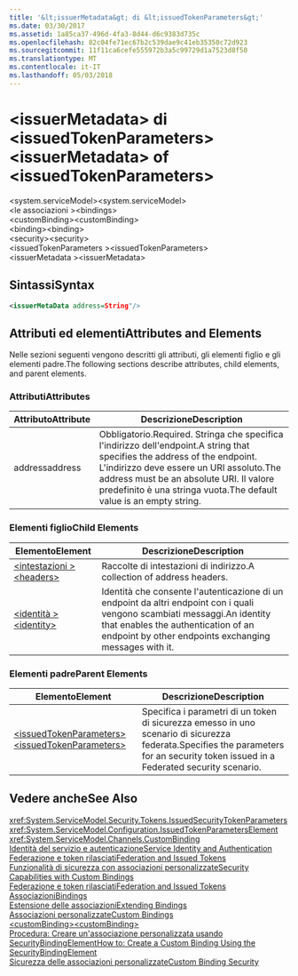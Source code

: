 ```yaml
---
title: '&lt;issuerMetadata&gt; di &lt;issuedTokenParameters&gt;'
ms.date: 03/30/2017
ms.assetid: 1a85ca37-496d-4fa3-8d44-d6c9383d735c
ms.openlocfilehash: 82c04fe71ec67b2c539dae9c41eb35350c72d923
ms.sourcegitcommit: 11f11ca6cefe555972b3a5c99729d1a7523d8f50
ms.translationtype: MT
ms.contentlocale: it-IT
ms.lasthandoff: 05/03/2018
---
```

# <a name="ltissuermetadatagt-of-ltissuedtokenparametersgt"></a><span data-ttu-id="1bd3a-102">&lt;issuerMetadata&gt; di &lt;issuedTokenParameters&gt;</span><span class="sxs-lookup"><span data-stu-id="1bd3a-102">&lt;issuerMetadata&gt; of &lt;issuedTokenParameters&gt;</span></span>
<span data-ttu-id="1bd3a-103">\<system.serviceModel></span><span class="sxs-lookup"><span data-stu-id="1bd3a-103">\<system.serviceModel></span></span>  
<span data-ttu-id="1bd3a-104">\<le associazioni ></span><span class="sxs-lookup"><span data-stu-id="1bd3a-104">\<bindings></span></span>  
<span data-ttu-id="1bd3a-105">\<customBinding></span><span class="sxs-lookup"><span data-stu-id="1bd3a-105">\<customBinding></span></span>  
<span data-ttu-id="1bd3a-106">\<binding></span><span class="sxs-lookup"><span data-stu-id="1bd3a-106">\<binding></span></span>  
<span data-ttu-id="1bd3a-107">\<security></span><span class="sxs-lookup"><span data-stu-id="1bd3a-107">\<security></span></span>  
<span data-ttu-id="1bd3a-108">\<issuedTokenParameters ></span><span class="sxs-lookup"><span data-stu-id="1bd3a-108">\<issuedTokenParameters></span></span>  
<span data-ttu-id="1bd3a-109">\<issuerMetadata ></span><span class="sxs-lookup"><span data-stu-id="1bd3a-109">\<issuerMetadata></span></span>  
  
## <a name="syntax"></a><span data-ttu-id="1bd3a-110">Sintassi</span><span class="sxs-lookup"><span data-stu-id="1bd3a-110">Syntax</span></span>  
  
```xml  
<issuerMetaData address=String"/>  
```  
  
## <a name="attributes-and-elements"></a><span data-ttu-id="1bd3a-111">Attributi ed elementi</span><span class="sxs-lookup"><span data-stu-id="1bd3a-111">Attributes and Elements</span></span>  
 <span data-ttu-id="1bd3a-112">Nelle sezioni seguenti vengono descritti gli attributi, gli elementi figlio e gli elementi padre.</span><span class="sxs-lookup"><span data-stu-id="1bd3a-112">The following sections describe attributes, child elements, and parent elements.</span></span>  
  
### <a name="attributes"></a><span data-ttu-id="1bd3a-113">Attributi</span><span class="sxs-lookup"><span data-stu-id="1bd3a-113">Attributes</span></span>  
  
|<span data-ttu-id="1bd3a-114">Attributo</span><span class="sxs-lookup"><span data-stu-id="1bd3a-114">Attribute</span></span>|<span data-ttu-id="1bd3a-115">Descrizione</span><span class="sxs-lookup"><span data-stu-id="1bd3a-115">Description</span></span>|  
|---------------|-----------------|  
|<span data-ttu-id="1bd3a-116">address</span><span class="sxs-lookup"><span data-stu-id="1bd3a-116">address</span></span>|<span data-ttu-id="1bd3a-117">Obbligatorio.</span><span class="sxs-lookup"><span data-stu-id="1bd3a-117">Required.</span></span> <span data-ttu-id="1bd3a-118">Stringa che specifica l'indirizzo dell'endpoint.</span><span class="sxs-lookup"><span data-stu-id="1bd3a-118">A string that specifies the address of the endpoint.</span></span> <span data-ttu-id="1bd3a-119">L'indirizzo deve essere un URI assoluto.</span><span class="sxs-lookup"><span data-stu-id="1bd3a-119">The address must be an absolute URI.</span></span> <span data-ttu-id="1bd3a-120">Il valore predefinito è una stringa vuota.</span><span class="sxs-lookup"><span data-stu-id="1bd3a-120">The default value is an empty string.</span></span>|  
  
### <a name="child-elements"></a><span data-ttu-id="1bd3a-121">Elementi figlio</span><span class="sxs-lookup"><span data-stu-id="1bd3a-121">Child Elements</span></span>  
  
|<span data-ttu-id="1bd3a-122">Elemento</span><span class="sxs-lookup"><span data-stu-id="1bd3a-122">Element</span></span>|<span data-ttu-id="1bd3a-123">Descrizione</span><span class="sxs-lookup"><span data-stu-id="1bd3a-123">Description</span></span>|  
|-------------|-----------------|  
|[<span data-ttu-id="1bd3a-124">\<intestazioni ></span><span class="sxs-lookup"><span data-stu-id="1bd3a-124">\<headers></span></span>](../../../../../docs/framework/configure-apps/file-schema/wcf/headers-element.md)|<span data-ttu-id="1bd3a-125">Raccolte di intestazioni di indirizzo.</span><span class="sxs-lookup"><span data-stu-id="1bd3a-125">A collection of address headers.</span></span>|  
|[<span data-ttu-id="1bd3a-126">\<identità ></span><span class="sxs-lookup"><span data-stu-id="1bd3a-126">\<identity></span></span>](../../../../../docs/framework/configure-apps/file-schema/wcf/identity.md)|<span data-ttu-id="1bd3a-127">Identità che consente l'autenticazione di un endpoint da altri endpoint con i quali vengono scambiati messaggi.</span><span class="sxs-lookup"><span data-stu-id="1bd3a-127">An identity that enables the authentication of an endpoint by other endpoints exchanging messages with it.</span></span>|  
  
### <a name="parent-elements"></a><span data-ttu-id="1bd3a-128">Elementi padre</span><span class="sxs-lookup"><span data-stu-id="1bd3a-128">Parent Elements</span></span>  
  
|<span data-ttu-id="1bd3a-129">Elemento</span><span class="sxs-lookup"><span data-stu-id="1bd3a-129">Element</span></span>|<span data-ttu-id="1bd3a-130">Descrizione</span><span class="sxs-lookup"><span data-stu-id="1bd3a-130">Description</span></span>|  
|-------------|-----------------|  
|[<span data-ttu-id="1bd3a-131">\<issuedTokenParameters></span><span class="sxs-lookup"><span data-stu-id="1bd3a-131">\<issuedTokenParameters></span></span>](../../../../../docs/framework/configure-apps/file-schema/wcf/issuedtokenparameters.md)|<span data-ttu-id="1bd3a-132">Specifica i parametri di un token di sicurezza emesso in uno scenario di sicurezza federata.</span><span class="sxs-lookup"><span data-stu-id="1bd3a-132">Specifies the parameters for an security token issued in a Federated security scenario.</span></span>|  
  
## <a name="see-also"></a><span data-ttu-id="1bd3a-133">Vedere anche</span><span class="sxs-lookup"><span data-stu-id="1bd3a-133">See Also</span></span>  
 <xref:System.ServiceModel.Security.Tokens.IssuedSecurityTokenParameters>  
 <xref:System.ServiceModel.Configuration.IssuedTokenParametersElement>  
 <xref:System.ServiceModel.Channels.CustomBinding>  
 [<span data-ttu-id="1bd3a-134">Identità del servizio e autenticazione</span><span class="sxs-lookup"><span data-stu-id="1bd3a-134">Service Identity and Authentication</span></span>](../../../../../docs/framework/wcf/feature-details/service-identity-and-authentication.md)  
 [<span data-ttu-id="1bd3a-135">Federazione e token rilasciati</span><span class="sxs-lookup"><span data-stu-id="1bd3a-135">Federation and Issued Tokens</span></span>](../../../../../docs/framework/wcf/feature-details/federation-and-issued-tokens.md)  
 [<span data-ttu-id="1bd3a-136">Funzionalità di sicurezza con associazioni personalizzate</span><span class="sxs-lookup"><span data-stu-id="1bd3a-136">Security Capabilities with Custom Bindings</span></span>](../../../../../docs/framework/wcf/feature-details/security-capabilities-with-custom-bindings.md)  
 [<span data-ttu-id="1bd3a-137">Federazione e token rilasciati</span><span class="sxs-lookup"><span data-stu-id="1bd3a-137">Federation and Issued Tokens</span></span>](../../../../../docs/framework/wcf/feature-details/federation-and-issued-tokens.md)  
 [<span data-ttu-id="1bd3a-138">Associazioni</span><span class="sxs-lookup"><span data-stu-id="1bd3a-138">Bindings</span></span>](../../../../../docs/framework/wcf/bindings.md)  
 [<span data-ttu-id="1bd3a-139">Estensione delle associazioni</span><span class="sxs-lookup"><span data-stu-id="1bd3a-139">Extending Bindings</span></span>](../../../../../docs/framework/wcf/extending/extending-bindings.md)  
 [<span data-ttu-id="1bd3a-140">Associazioni personalizzate</span><span class="sxs-lookup"><span data-stu-id="1bd3a-140">Custom Bindings</span></span>](../../../../../docs/framework/wcf/extending/custom-bindings.md)  
 [<span data-ttu-id="1bd3a-141">\<customBinding></span><span class="sxs-lookup"><span data-stu-id="1bd3a-141">\<customBinding></span></span>](../../../../../docs/framework/configure-apps/file-schema/wcf/custombinding.md)  
 [<span data-ttu-id="1bd3a-142">Procedura: Creare un'associazione personalizzata usando SecurityBindingElement</span><span class="sxs-lookup"><span data-stu-id="1bd3a-142">How to: Create a Custom Binding Using the SecurityBindingElement</span></span>](../../../../../docs/framework/wcf/feature-details/how-to-create-a-custom-binding-using-the-securitybindingelement.md)  
 [<span data-ttu-id="1bd3a-143">Sicurezza delle associazioni personalizzate</span><span class="sxs-lookup"><span data-stu-id="1bd3a-143">Custom Binding Security</span></span>](../../../../../docs/framework/wcf/samples/custom-binding-security.md)
